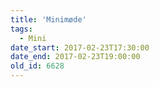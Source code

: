 ```yaml
---
title: 'Minimøde'
tags:
  - Mini
date_start: 2017-02-23T17:30:00
date_end: 2017-02-23T19:00:00
old_id: 6628
---
```

